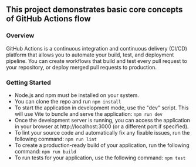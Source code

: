 ## This project demonstrates basic core concepts of GitHub Actions flow
### Overview 
GitHub Actions is a continuous integration and continuous delivery (CI/CD) platform that allows you to automate your build, test, and deployment pipeline. 
You can create workflows that build and test every pull request to your repository, or deploy merged pull requests to production.

### Getting Started
- Node.js and npm must be installed on your system.
- You can clone the repo and run `npm install`
- To start the application in development mode, use the "dev" script. This will use Vite to bundle and serve the application: `npm run dev`
- Once the development server is running, you can access the application in your browser at http://localhost:3000 (or a different port if specified).
- To lint your source code and automatically fix any fixable issues, run the following command: `npm run lint`
- To create a production-ready build of your application, run the following command: `npm run build`
- To run tests for your application, use the following command: `npm test`
